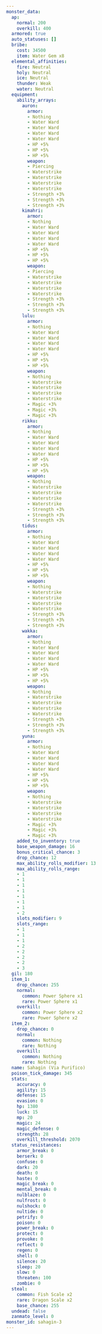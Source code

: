 ```yaml
---
monster_data:
  ap:
    normal: 200
    overkill: 400
  armored: true
  auto_statuses: []
  bribe:
    cost: 34500
    item: Water Gem x8
  elemental_affinities:
    fire: Neutral
    holy: Neutral
    ice: Neutral
    thunder: Weak
    water: Neutral
  equipment:
    ability_arrays:
      auron:
        armor:
        - Nothing
        - Water Ward
        - Water Ward
        - Water Ward
        - Water Ward
        - HP +5%
        - HP +5%
        - HP +5%
        weapon:
        - Piercing
        - Waterstrike
        - Waterstrike
        - Waterstrike
        - Waterstrike
        - Strength +3%
        - Strength +3%
        - Strength +3%
      kimahri:
        armor:
        - Nothing
        - Water Ward
        - Water Ward
        - Water Ward
        - Water Ward
        - HP +5%
        - HP +5%
        - HP +5%
        weapon:
        - Piercing
        - Waterstrike
        - Waterstrike
        - Waterstrike
        - Waterstrike
        - Strength +3%
        - Strength +3%
        - Strength +3%
      lulu:
        armor:
        - Nothing
        - Water Ward
        - Water Ward
        - Water Ward
        - Water Ward
        - HP +5%
        - HP +5%
        - HP +5%
        weapon:
        - Nothing
        - Waterstrike
        - Waterstrike
        - Waterstrike
        - Waterstrike
        - Magic +3%
        - Magic +3%
        - Magic +3%
      rikku:
        armor:
        - Nothing
        - Water Ward
        - Water Ward
        - Water Ward
        - Water Ward
        - HP +5%
        - HP +5%
        - HP +5%
        weapon:
        - Nothing
        - Waterstrike
        - Waterstrike
        - Waterstrike
        - Waterstrike
        - Strength +3%
        - Strength +3%
        - Strength +3%
      tidus:
        armor:
        - Nothing
        - Water Ward
        - Water Ward
        - Water Ward
        - Water Ward
        - HP +5%
        - HP +5%
        - HP +5%
        weapon:
        - Nothing
        - Waterstrike
        - Waterstrike
        - Waterstrike
        - Waterstrike
        - Strength +3%
        - Strength +3%
        - Strength +3%
      wakka:
        armor:
        - Nothing
        - Water Ward
        - Water Ward
        - Water Ward
        - Water Ward
        - HP +5%
        - HP +5%
        - HP +5%
        weapon:
        - Nothing
        - Waterstrike
        - Waterstrike
        - Waterstrike
        - Waterstrike
        - Strength +3%
        - Strength +3%
        - Strength +3%
      yuna:
        armor:
        - Nothing
        - Water Ward
        - Water Ward
        - Water Ward
        - Water Ward
        - HP +5%
        - HP +5%
        - HP +5%
        weapon:
        - Nothing
        - Waterstrike
        - Waterstrike
        - Waterstrike
        - Waterstrike
        - Magic +3%
        - Magic +3%
        - Magic +3%
    added_to_inventory: true
    base_weapon_damage: 16
    bonus_critical_chance: 3
    drop_chance: 12
    max_ability_rolls_modifier: 13
    max_ability_rolls_range:
    - 1
    - 1
    - 1
    - 1
    - 1
    - 1
    - 1
    - 2
    slots_modifier: 9
    slots_range:
    - 1
    - 1
    - 1
    - 2
    - 2
    - 2
    - 2
    - 3
  gil: 180
  item_1:
    drop_chance: 255
    normal:
      common: Power Sphere x1
      rare: Power Sphere x1
    overkill:
      common: Power Sphere x2
      rare: Power Sphere x2
  item_2:
    drop_chance: 0
    normal:
      common: Nothing
      rare: Nothing
    overkill:
      common: Nothing
      rare: Nothing
  name: Sahagin (Via Purifico)
  poison_tick_damage: 345
  stats:
    accuracy: 0
    agility: 15
    defense: 15
    evasion: 0
    hp: 1380
    luck: 15
    mp: 20
    magic: 24
    magic_defense: 0
    strength: 28
    overkill_threshold: 2070
  status_resistances:
    armor_break: 0
    berserk: 0
    confuse: 0
    dark: 20
    death: 0
    haste: 0
    magic_break: 0
    mental_break: 0
    nulblaze: 0
    nulfrost: 0
    nulshock: 0
    nultide: 0
    petrify: 0
    poison: 0
    power_break: 0
    protect: 0
    provoke: 0
    reflect: 0
    regen: 0
    shell: 0
    silence: 20
    sleep: 20
    slow: 0
    threaten: 100
    zombie: 0
  steal:
    common: Fish Scale x2
    rare: Dragon Scale x2
    base_chance: 255
  undead: false
  zanmato_level: 0
monster_id: sahagin-3
---
```

